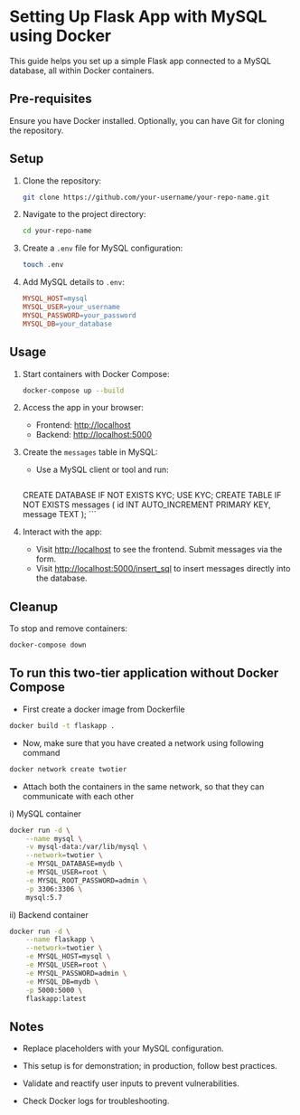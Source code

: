 
# Setting Up Flask App with MySQL using Docker

This guide helps you set up a simple Flask app connected to a MySQL database, all within Docker containers.

## Pre-requisites

Ensure you have Docker installed. Optionally, you can have Git for cloning the repository.

## Setup

1. Clone the repository:

    ```bash
    git clone https://github.com/your-username/your-repo-name.git
    ```

2. Navigate to the project directory:

    ```bash
    cd your-repo-name
    ```

3. Create a `.env` file for MySQL configuration:

    ```bash
    touch .env
    ```

4. Add MySQL details to `.env`:

    ```makefile
    MYSQL_HOST=mysql
    MYSQL_USER=your_username
    MYSQL_PASSWORD=your_password
    MYSQL_DB=your_database
    ```

## Usage

1. Start containers with Docker Compose:

    ```bash
    docker-compose up --build
    ```

2. Access the app in your browser:

    - Frontend: [http://localhost](http://localhost)
    - Backend: [http://localhost:5000](http://localhost:5000)

3. Create the `messages` table in MySQL:

    - Use a MySQL client or tool and run:

        ```sql
	CREATE DATABASE IF NOT EXISTS KYC;
	USE KYC;
	CREATE TABLE IF NOT EXISTS messages (
    		id INT AUTO_INCREMENT PRIMARY KEY,
    		message TEXT
	);
        ```

4. Interact with the app:

    - Visit [http://localhost](http://localhost) to see the frontend. Submit messages via the form.
    - Visit [http://localhost:5000/insert_sql](http://localhost:5000/insert_sql) to insert messages directly into the database.

## Cleanup

To stop and remove containers:

```bash
docker-compose down
```

## To run this two-tier application without Docker Compose

- First create a docker image from Dockerfile
```bash
docker build -t flaskapp .
```

- Now, make sure that you have created a network using following command
```bash
docker network create twotier
```

- Attach both the containers in the same network, so that they can communicate with each other

i) MySQL container 
```bash
docker run -d \
    --name mysql \
    -v mysql-data:/var/lib/mysql \
    --network=twotier \
    -e MYSQL_DATABASE=mydb \
    -e MYSQL_USER=root \
    -e MYSQL_ROOT_PASSWORD=admin \
    -p 3306:3306 \
    mysql:5.7

```
ii) Backend container
```bash
docker run -d \
    --name flaskapp \
    --network=twotier \
    -e MYSQL_HOST=mysql \
    -e MYSQL_USER=root \
    -e MYSQL_PASSWORD=admin \
    -e MYSQL_DB=mydb \
    -p 5000:5000 \
    flaskapp:latest

```

## Notes

- Replace placeholders with your MySQL configuration.

- This setup is for demonstration; in production, follow best practices.

- Validate and reactify user inputs to prevent vulnerabilities.

- Check Docker logs for troubleshooting.

```
